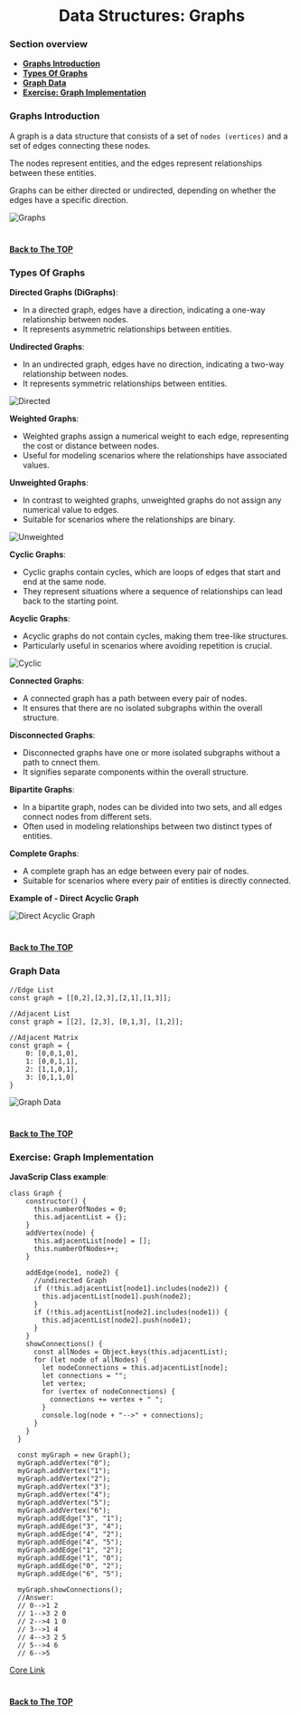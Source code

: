 <h1 align="center">Data Structures: Graphs</h1>

### Section overview
* **[Graphs Introduction](#graphs-introduction)**
* **[Types Of Graphs](#types-of-graphs)**
* **[Graph Data](#graph-data)**
* **[Exercise: Graph Implementation](#e-graph)**

### Graphs Introduction
A graph is a data structure that consists of a set of ``nodes (vertices)`` and a set of edges connecting these nodes. 

The nodes represent entities, and the edges represent relationships between these entities. 

Graphs can be either directed or undirected, depending on whether the edges have a specific direction.

![Graphs](https://github.com/tsokac2/-_-_Data_Structures_Algorithms/blob/main/src/26.JPG)

#
**[Back to The TOP](#section-overview)**

### Types Of Graphs

**Directed Graphs (DiGraphs)**:
- In a directed graph, edges have a direction, indicating a one-way relationship between nodes.
- It represents asymmetric relationships between entities.

**Undirected Graphs**:
- In an undirected graph, edges have no direction, indicating a two-way relationship between nodes.
- It represents symmetric relationships between entities.

![Directed](https://github.com/tsokac2/-_-_Data_Structures_Algorithms/blob/main/src/27.JPG)

**Weighted Graphs**:

- Weighted graphs assign a numerical weight to each edge, representing the cost or distance between nodes.
- Useful for modeling scenarios where the relationships have associated values.

**Unweighted Graphs**:

- In contrast to weighted graphs, unweighted graphs do not assign any numerical value to edges.
- Suitable for scenarios where the relationships are binary.

![Unweighted](https://github.com/tsokac2/-_-_Data_Structures_Algorithms/blob/main/src/28.JPG)

**Cyclic Graphs**:

- Cyclic graphs contain cycles, which are loops of edges that start and end at the same node.
- They represent situations where a sequence of relationships can lead back to the starting point.

**Acyclic Graphs**:
- Acyclic graphs do not contain cycles, making them tree-like structures.
- Particularly useful in scenarios where avoiding repetition is crucial.

![Cyclic](https://github.com/tsokac2/-_-_Data_Structures_Algorithms/blob/main/src/29.JPG)

**Connected Graphs**:
- A connected graph has a path between every pair of nodes.
- It ensures that there are no isolated subgraphs within the overall structure.

**Disconnected Graphs**:
- Disconnected graphs have one or more isolated subgraphs without a path to cnnect them.
- It signifies separate components within the overall structure.

**Bipartite Graphs**:
- In a bipartite graph, nodes can be divided into two sets, and all edges connect nodes from different sets.
- Often used in modeling relationships between two distinct types of entities.

**Complete Graphs**:
- A complete graph has an edge between every pair of nodes.
- Suitable for scenarios where every pair of entities is directly connected.

**Example of - Direct Acyclic Graph**

![Direct Acyclic Graph](https://github.com/tsokac2/-_-_Data_Structures_Algorithms/blob/main/src/30.JPG)

#
**[Back to The TOP](#section-overview)**

### Graph Data
```
//Edge List
const graph = [[0,2],[2,3],[2,1],[1,3]];
```
```
//Adjacent List
const graph = [[2], [2,3], [0,1,3], [1,2]];
```
```
//Adjacent Matrix
const graph = {
    0: [0,0,1,0],
    1: [0,0,1,1],
    2: [1,1,0,1],
    3: [0,1,1,0]
}
```
![Graph Data](https://github.com/tsokac2/-_-_Data_Structures_Algorithms/blob/main/src/31.JPG)

#
**[Back to The TOP](#section-overview)**

### <a name="e-graph">Exercise: Graph Implementation</a>

**JavaScrip Class example**:

```
class Graph {
    constructor() {
      this.numberOfNodes = 0;
      this.adjacentList = {};
    }
    addVertex(node) {
      this.adjacentList[node] = [];
      this.numberOfNodes++;
    }
  
    addEdge(node1, node2) {
      //undirected Graph
      if (!this.adjacentList[node1].includes(node2)) {
        this.adjacentList[node1].push(node2);
      }
      if (!this.adjacentList[node2].includes(node1)) {
        this.adjacentList[node2].push(node1);
      }
    }
    showConnections() {
      const allNodes = Object.keys(this.adjacentList);
      for (let node of allNodes) {
        let nodeConnections = this.adjacentList[node];
        let connections = "";
        let vertex;
        for (vertex of nodeConnections) {
          connections += vertex + " ";
        }
        console.log(node + "-->" + connections);
      }
    }
  }
  
  const myGraph = new Graph();
  myGraph.addVertex("0");
  myGraph.addVertex("1");
  myGraph.addVertex("2");
  myGraph.addVertex("3");
  myGraph.addVertex("4");
  myGraph.addVertex("5");
  myGraph.addVertex("6");
  myGraph.addEdge("3", "1");
  myGraph.addEdge("3", "4");
  myGraph.addEdge("4", "2");
  myGraph.addEdge("4", "5");
  myGraph.addEdge("1", "2");
  myGraph.addEdge("1", "0");
  myGraph.addEdge("0", "2");
  myGraph.addEdge("6", "5");
  
  myGraph.showConnections();
  //Answer:
  // 0-->1 2
  // 1-->3 2 0
  // 2-->4 1 0
  // 3-->1 4
  // 4-->3 2 5
  // 5-->4 6
  // 6-->5
```

[Core Link](https://github.com/aneagoie/ztm-master-the-coding-interview-ds-algo/blob/main/07_graphs/graphImplementation.js)

#
**[Back to The TOP](#section-overview)**